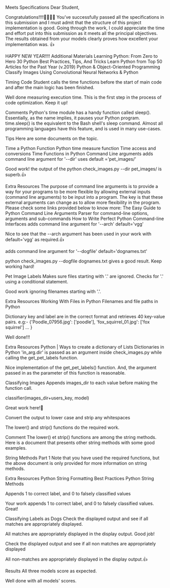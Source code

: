 Meets Specifications
Dear Student,

Congratulations!!!!:clap::clap::clap::clap:
You’ve successfully passed all the specifications in this submission and I must admit that the structure of this project implementation is good. Going through the work, I could appreciate the time and effort put into this submission as it meets all the principal objectives. The results obtained from your models clearly proves how excellent your implementation was. :+1:


HAPPY NEW YEAR!!!!
Additional Materials
Learning Python: From Zero to Hero
30 Python Best Practices, Tips, And Tricks
Learn Python from Top 50 Articles for the Past Year (v.2019)
Python & Object-Oriented Programming
Classify Images Using Convolutional Neural Networks & Python

Timing Code
Student calls the time functions before the start of main code and after the main logic has been finished.

Well done measuring execution time. This is the first step in the process of code optimization. Keep it up!

Comments
Python's time module has a handy function called sleep(). Essentially, as the name implies, it pauses your Python program. time.sleep() is the equivalent to the Bash shell's sleep command. Almost all programming languages have this feature, and is used in many use-cases.

Tips
Here are some documents on the topic.

Time a Python Function
Python time measure function
Time access and conversions
Time Functions in Python
Command Line arguments
adds command line argument for '--dir'
uses default ='pet_images/'

Good work! the output of the python check_images.py --dir pet_images/ is superb.:+1:

Extra Resources
The purpose of command line arguments is to provide a way for your programs to be more flexible by allowing external inputs (command line arguments)
to be input into a program. The key is that these external arguments can change as to allow more flexibility in the program.
Please check some links provided below to know more:
The Easy Guide to Python Command Line Arguments
Parser for command-line options, arguments and sub-commands
How to Write Perfect Python Command-line Interfaces
adds command line argument for '--arch'
default='vgg'

Nice to see that the --arch argument has been used in your work with default='vgg' as required.:+1:

adds command line argument for '--dogfile'
default='dognames.txt'

python check_images.py --dogfile dognames.txt gives a good result. Keep working hard!

Pet Image Labels
Makes sure files starting with '.' are ignored.
Checks for '.' using a conditional statement.

Good work ignoring filenames starting with '.'.

Extra Resources
Working With Files in Python
Filenames and file paths in Python

Dictionary key and label are in the correct format and retrieves 40 key-value pairs.
e.g:- {'Poodle_07956.jpg': ['poodle'], 'fox_squirrel_01.jpg': ['fox squirrel'] ... }

Well done!!!

Extra Resources
Python | Ways to create a dictionary of Lists
Dictionaries in Python
'in_arg.dir' is passed as an argument inside check_images.py while calling the get_pet_labels function.

Nice implementation of the get_pet_labels() function. And, the argument passed in as the parameter of this function is reasonable.

Classifying Images
Appends images_dir to each value before making the function call.

classifier(images_dir+users_key, model)

Great work here!:clap:

Convert the output to lower case and strip any whitespaces

The lower() and strip() functions do the required work.

Comment
The lower() et strip() functions are among the string methods. Here is a document that presents other string methods with some good examples.

String Methods Part 1
Note that you have used the required functions, but the above document is only provided for more information on string methods.

Extra Resources
Python String Formatting Best Practices
Python String Methods

Appends 1 to correct label, and 0 to falsely classified values

Your work appends 1 to correct label, and 0 to falsely classified values. Great!

Classifying Labels as Dogs
Check the displayed output and see if all matches are appropriately displayed.

All matches are appropriately displayed in the display output. Good job!

Check the displayed output and see if all non matches are appropriately displayed

All non-matches are appropriately displayed in the display output.:+1:

Results
All three models score as expected.

Well done with all models' scores.

